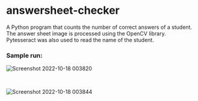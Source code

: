 # answersheet-checker

A Python program that counts the number of correct answers of a student. The answer sheet image is processed using the OpenCV library. Pytesseract was also used to read the name of the student.

### Sample run:

![Screenshot 2022-10-18 003820](https://user-images.githubusercontent.com/65966844/196234400-4cf67ab8-ebb6-48a4-811c-bdd435ad86e0.jpg)

<br>

![Screenshot 2022-10-18 003844](https://user-images.githubusercontent.com/65966844/196234486-bf187c75-f9ae-4769-a97a-5a262cc00d49.jpg)
